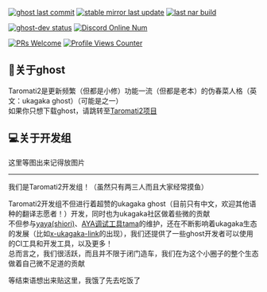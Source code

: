 [![ghost last commit](https://img.shields.io/github/last-commit/Taromati2/ghost?label=ghost%20last%20commit)]( https://github.com/Taromati2/ghost )
[![stable mirror last update](https://img.shields.io/github/last-commit/Taromati2/stable-mirror?label=stable%20mirror%20last%20update)]( https://github.com/Taromati2/stable-mirror )
[![last nar build](https://img.shields.io/github/release-date/Taromati2/package-factory?label=last%20nar%20build)]( https://github.com/Taromati2/package-factory )

[![ghost-dev status](https://img.shields.io/github/workflow/status/Taromati2/ghost/auto%20check?label=ghost-dev)]( https://github.com/Taromati2/ghost/actions/workflows/auto_check.yml ) [![Discord Online Num](https://img.shields.io/discord/886249817536348160?label=discord)]( https://bit.ly/TaroDiscordServer )

[![PRs Welcome](https://img.shields.io/badge/PRs-welcome-brightgreen.svg)](http://makeapullrequest.com)
[![Profile Views Counter](https://komarev.com/ghpvc/?username=Taromati2)](https://komarev.com/ghpvc/)

## 👻关于ghost  
Taromati2是更新频繁（但都是小修）功能一流（但都是老本）的伪春菜人格（英文：ukagaka ghost）（可能是之一）  
如果你只想下载ghost，请跳转至[Taromati2项目]( https://bit.ly/Taromati2 )  

## 💻关于开发组  

这里等图出来记得放图片

_________

我们是Taromati2开发组！（虽然只有两三人而且大家经常摸鱼）  

Taromati2开发组不但进行着超赞的ukagaka ghost（目前只有中文，欢迎其他语种的翻译志愿者！）开发，同时也为ukagaka社区做着些微的贡献  
不但参与[yaya(shiori)]( https://github.com/ponapalt/yaya-shiori )、[AYA调试工具tama]( https://github.com/nikolat/tama )的维护，还在不断影响着ukagaka生态的发展（比如[x-ukagaka-link]( http://ssp.shillest.net/ukadoc/manual/spec_web.html#x-ukagaka-link )的出现），我们还提供了一些ghost开发者可以使用的CI工具和开发工具，以及更多！  
总而言之，我们很活跃，而且并不限于闭门造车，我们在为这个小圈子的整个生态做着自己微不足道的贡献  

等结束语想出来贴这里，我饿了先去吃饭了  
